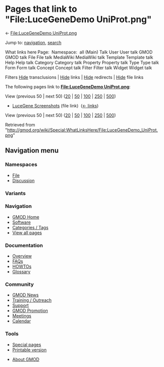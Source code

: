 <div id="mw-page-base" class="noprint">

</div>

<div id="mw-head-base" class="noprint">

</div>

<div id="content" class="mw-body" role="main">

<span id="top"></span>

<div id="mw-js-message" style="display:none;">

</div>



# <span dir="auto">Pages that link to "File:LuceGeneDemo UniProt.png"</span>

<div id="bodyContent">

<div id="contentSub">

← [File:LuceGeneDemo
UniProt.png](/wiki/File:LuceGeneDemo_UniProt.png "File:LuceGeneDemo UniProt.png")

</div>

<div id="jump-to-nav" class="mw-jump">

Jump to: [navigation](#mw-navigation), [search](#p-search)

</div>

<div id="mw-content-text">

What links here Page:  Namespace:  all (Main) Talk User User talk GMOD
GMOD talk File File talk MediaWiki MediaWiki talk Template Template talk
Help Help talk Category Category talk Property Property talk Type Type
talk Form Form talk Concept Concept talk Filter Filter talk Widget
Widget talk

Filters
[Hide](/mediawiki/index.php?title=Special:WhatLinksHere/File:LuceGeneDemo_UniProt.png&hidetrans=1 "Special:WhatLinksHere/File:LuceGeneDemo UniProt.png")
transclusions \|
[Hide](/mediawiki/index.php?title=Special:WhatLinksHere/File:LuceGeneDemo_UniProt.png&hidelinks=1 "Special:WhatLinksHere/File:LuceGeneDemo UniProt.png")
links \|
[Hide](/mediawiki/index.php?title=Special:WhatLinksHere/File:LuceGeneDemo_UniProt.png&hideredirs=1 "Special:WhatLinksHere/File:LuceGeneDemo UniProt.png")
redirects \|
[Hide](/mediawiki/index.php?title=Special:WhatLinksHere/File:LuceGeneDemo_UniProt.png&hideimages=1 "Special:WhatLinksHere/File:LuceGeneDemo UniProt.png")
file links

The following pages link to **[File:LuceGeneDemo
UniProt.png](/wiki/File:LuceGeneDemo_UniProt.png "File:LuceGeneDemo UniProt.png")**:

View (previous 50 \| next 50)
([20](/mediawiki/index.php?title=Special:WhatLinksHere/File:LuceGeneDemo_UniProt.png&limit=20 "Special:WhatLinksHere/File:LuceGeneDemo UniProt.png")
\|
[50](/mediawiki/index.php?title=Special:WhatLinksHere/File:LuceGeneDemo_UniProt.png&limit=50 "Special:WhatLinksHere/File:LuceGeneDemo UniProt.png")
\|
[100](/mediawiki/index.php?title=Special:WhatLinksHere/File:LuceGeneDemo_UniProt.png&limit=100 "Special:WhatLinksHere/File:LuceGeneDemo UniProt.png")
\|
[250](/mediawiki/index.php?title=Special:WhatLinksHere/File:LuceGeneDemo_UniProt.png&limit=250 "Special:WhatLinksHere/File:LuceGeneDemo UniProt.png")
\|
[500](/mediawiki/index.php?title=Special:WhatLinksHere/File:LuceGeneDemo_UniProt.png&limit=500 "Special:WhatLinksHere/File:LuceGeneDemo UniProt.png"))

- [LuceGene
  Screenshots](/wiki/LuceGene_Screenshots "LuceGene Screenshots") (file
  link) ‎ <span class="mw-whatlinkshere-tools">([←
  links](/mediawiki/index.php?title=Special:WhatLinksHere&target=LuceGene+Screenshots "Special:WhatLinksHere"))</span>

View (previous 50 \| next 50)
([20](/mediawiki/index.php?title=Special:WhatLinksHere/File:LuceGeneDemo_UniProt.png&limit=20 "Special:WhatLinksHere/File:LuceGeneDemo UniProt.png")
\|
[50](/mediawiki/index.php?title=Special:WhatLinksHere/File:LuceGeneDemo_UniProt.png&limit=50 "Special:WhatLinksHere/File:LuceGeneDemo UniProt.png")
\|
[100](/mediawiki/index.php?title=Special:WhatLinksHere/File:LuceGeneDemo_UniProt.png&limit=100 "Special:WhatLinksHere/File:LuceGeneDemo UniProt.png")
\|
[250](/mediawiki/index.php?title=Special:WhatLinksHere/File:LuceGeneDemo_UniProt.png&limit=250 "Special:WhatLinksHere/File:LuceGeneDemo UniProt.png")
\|
[500](/mediawiki/index.php?title=Special:WhatLinksHere/File:LuceGeneDemo_UniProt.png&limit=500 "Special:WhatLinksHere/File:LuceGeneDemo UniProt.png"))

</div>

<div class="printfooter">

Retrieved from
"<http://gmod.org/wiki/Special:WhatLinksHere/File:LuceGeneDemo_UniProt.png>"

</div>

<div id="catlinks" class="catlinks catlinks-allhidden">

</div>

<div class="visualClear">

</div>

</div>

</div>

<div id="mw-navigation">

## Navigation menu

<div id="mw-head">



<div id="left-navigation">

<div id="p-namespaces" class="vectorTabs" role="navigation"
aria-labelledby="p-namespaces-label">

### Namespaces

- <span id="ca-nstab-image"><a href="/wiki/File:LuceGeneDemo_UniProt.png" accesskey="c"
  title="View the file page [c]">File</a></span>
- <span id="ca-talk"><a
  href="/mediawiki/index.php?title=File_talk:LuceGeneDemo_UniProt.png&amp;action=edit&amp;redlink=1"
  accesskey="t"
  title="Discussion about the content page [t]">Discussion</a></span>

</div>

<div id="p-variants" class="vectorMenu emptyPortlet" role="navigation"
aria-labelledby="p-variants-label">

### 

### Variants[](#)

<div class="menu">

</div>

</div>

</div>

<div id="right-navigation">





</div>



</div>

</div>

</div>

<div id="mw-panel">

<div id="p-logo" role="banner">

<a href="/wiki/Main_Page"
style="background-image: url(http://gmod.org/images/GMOD-cogs.png);"
title="Visit the main page"></a>

</div>

<div id="p-Navigation" class="portal" role="navigation"
aria-labelledby="p-Navigation-label">

### Navigation

<div class="body">

- <span id="n-GMOD-Home">[GMOD Home](/wiki/Main_Page)</span>
- <span id="n-Software">[Software](/wiki/GMOD_Components)</span>
- <span id="n-Categories-.2F-Tags">[Categories /
  Tags](/wiki/Categories)</span>
- <span id="n-View-all-pages">[View all
  pages](/wiki/Special:AllPages)</span>

</div>

</div>

<div id="p-Documentation" class="portal" role="navigation"
aria-labelledby="p-Documentation-label">

### Documentation

<div class="body">

- <span id="n-Overview">[Overview](/wiki/Overview)</span>
- <span id="n-FAQs">[FAQs](/wiki/Category:FAQ)</span>
- <span id="n-HOWTOs">[HOWTOs](/wiki/Category:HOWTO)</span>
- <span id="n-Glossary">[Glossary](/wiki/Glossary)</span>

</div>

</div>

<div id="p-Community" class="portal" role="navigation"
aria-labelledby="p-Community-label">

### Community

<div class="body">

- <span id="n-GMOD-News">[GMOD News](/wiki/GMOD_News)</span>
- <span id="n-Training-.2F-Outreach">[Training /
  Outreach](/wiki/Training_and_Outreach)</span>
- <span id="n-Support">[Support](/wiki/Support)</span>
- <span id="n-GMOD-Promotion">[GMOD
  Promotion](/wiki/GMOD_Promotion)</span>
- <span id="n-Meetings">[Meetings](/wiki/Meetings)</span>
- <span id="n-Calendar">[Calendar](/wiki/Calendar)</span>

</div>

</div>

<div id="p-tb" class="portal" role="navigation"
aria-labelledby="p-tb-label">

### Tools

<div class="body">

- <span id="t-specialpages"><a href="/wiki/Special:SpecialPages" accesskey="q"
  title="A list of all special pages [q]">Special pages</a></span>
- <span id="t-print"><a
  href="/mediawiki/index.php?title=Special:WhatLinksHere/File:LuceGeneDemo_UniProt.png&amp;printable=yes"
  rel="alternate" accesskey="p"
  title="Printable version of this page [p]">Printable version</a></span>

</div>

</div>

</div>

</div>

<div id="footer" role="contentinfo">

- <span id="footer-places-about">[About
  GMOD](/wiki/GMOD:About "GMOD:About")</span>

<!-- -->






</div>
